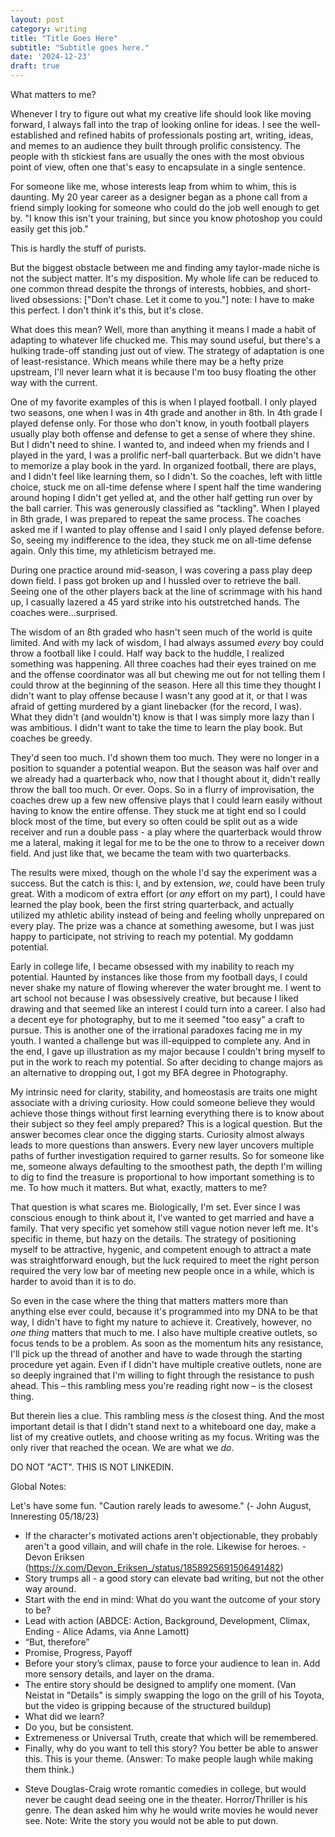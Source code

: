 ```yaml
---
layout: post
category: writing
title: "Title Goes Here"
subtitle: "Subtitle goes here."
date: '2024-12-23'
draft: true
---
```


What matters to me?

Whenever I try to figure out what my creative life should look like moving forward, I always fall into the trap of looking online for ideas. I see the well-established and refined habits of professionals posting art, writing, ideas, and memes to an audience they built through prolific consistency. The people with th stickiest fans are usually the ones with the most obvious point of view, often one that's easy to encapsulate in a single sentence.

For someone like me, whose interests leap from whim to whim, this is daunting. My 20 year career as a designer began as a phone call from a friend simply looking for someone who could do the job well enough to get by. "I know this isn't your training, but since you know photoshop you could easily get this job."

This is hardly the stuff of purists. 

But the biggest obstacle between me and finding amy taylor-made niche is not the subject matter. It's my disposition. My whole life can be reduced to one common thread despite the throngs of interests, hobbies, and short-lived obsessions: ["Don't chase. Let it come to you."] note: I have to make this perfect. I don't think it's this, but it's close.

What does this mean? Well, more than anything it means I made a habit of adapting to whatever life chucked me. This may sound useful, but there's a hulking trade-off standing just out of view. The strategy of adaptation is one of least-resistance. Which means while there may be a hefty prize upstream, I'll never learn what it is because I'm too busy floating the other way with the current.

One of my favorite examples of this is when I played football. I only played two seasons, one when I was in 4th grade and another in 8th. In 4th grade I played defense only. For those who don't know, in youth football players usually play both offense and defense to get a sense of where they shine. But I didn't need to shine. I wanted to, and indeed when my friends and I played in the yard, I was a prolific nerf-ball quarterback. But we didn't have to memorize a play book in the yard. In organized football, there are plays, and I didn't feel like learning them, so I didn't. So the coaches, left with little choice, stuck me on all-time defense where I spent half the time wandering around hoping I didn't get yelled at, and the other half getting run over by the ball carrier. This was generously classified as "tackling". When I played in 8th grade, I was prepared to repeat the same process. The coaches asked me if I wanted to play offense and I said I only played defense before. So, seeing my indifference to the idea, they stuck me on all-time defense again. Only this time, my athleticism betrayed me.

During one practice around mid-season, I was covering a pass play deep down field. I pass got broken up and I hussled over to retrieve the ball. Seeing one of the other players back at the line of scrimmage with his hand up, I casually lazered a 45 yard strike into his outstretched hands. The coaches were...surprised.

The wisdom of an 8th graded who hasn't seen much of the world is quite limited. And with my lack of wisdom, I had always assumed _every_ boy could throw a football like I could. Half way back to the huddle, I realized something was happening. All three coaches had their eyes trained on me and the offense coordinator was all but chewing me out for not telling them I could throw at the beginning of the season. Here all this time they thought I didn't want to play offense because I wasn't any good at it, or that I was afraid of getting murdered by a giant linebacker (for the record, I was). What they didn't (and wouldn't) know is that I was simply more lazy than I was ambitious. I didn't want to take the time to learn the play book. But coaches be greedy.

They'd seen too much. I'd shown them too much. They were no longer in a position to squander a potential weapon. But the season was half over and we already had a quarterback who, now that I thought about it, didn't really throw the ball too much. Or ever. Oops. So in a flurry of improvisation, the coaches drew up a few new offensive plays that I could learn easily without having to know the entire offense. They stuck me at tight end so I could block most of the time, but every so often could be split out as a wide receiver and run a double pass - a play where the quarterback would throw me a lateral, making it legal for me to be the one to throw to a receiver down field. And just like that, we became the team with two quarterbacks.

The results were mixed, though on the whole I'd say the experiment was a success. But the catch is this: I, and by extension, _we_, could have been truly great. With a modicom of extra effort (or _any_ effort on my part), I could have learned the play book, been the first string quarterback, and actually utilized my athletic ability instead of being and feeling wholly unprepared on every play. The prize was a chance at something awesome, but I was just happy to participate, not striving to reach my potential. My goddamn potential.

Early in college life, I became obsessed with my inability to reach my potential. Haunted by instances like those from my football days, I could never shake my nature of flowing wherever the water brought me. I went to art school not because I was obsessively creative, but because I liked drawing and that seemed like an interest I could turn into a career. I also had a decent eye for photography, but to me it seemed "too easy" a craft to pursue. This is another one of the irrational paradoxes facing me in my youth. I wanted a challenge but was ill-equipped to complete any. And in the end, I gave up illustration as my major because I couldn't bring myself to put in the work to reach my potential. So after deciding to change majors as an alternative to dropping out, I got my BFA degree in Photography.

My intrinsic need for clarity, stability, and homeostasis are traits one might associate with a driving curiosity. How could someone believe they would achieve those things without first learning everything there is to know about their subject so they feel amply prepared? This is a logical question. But the answer becomes clear once the digging starts. Curiosity almost always leads to more questions than answers. Every new layer uncovers multiple paths of further investigation required to garner results. So for someone like me, someone always defaulting to the smoothest path, the depth I'm willing to dig to find the treasure is proportional to how important something is to me. To how much it matters. But what, exactly, matters to me?

That question is what scares me. Biologically, I'm set. Ever since I was conscious enough to think about it, I've wanted to get married and have a family. That very specific yet somehow still vague notion never left me. It's specific in theme, but hazy on the details. The strategy of positioning myself to be attractive, hygenic, and competent enough to attract a mate was straightforward enough, but the luck required to meet the right person required the very low bar of meeting new people once in a while, which is harder to avoid than it is to do.

So even in the case where the thing that matters matters more than anything else ever could, because it's programmed into my DNA to be that way, I didn't have to fight my nature to achieve it. Creatively, however, no _one thing_ matters that much to me. I also have multiple creative outlets, so focus tends to be a problem. As soon as the momentum hits any resistance, I'll pick up the thread of another and have to wade through the starting procedure yet again. Even if I didn't have multiple creative outlets, none are so deeply ingrained that I'm willing to fight through the resistance to push ahead. This – this rambling mess you're reading right now – is the closest thing.

But therein lies a clue. This rambling mess _is_ the closest thing. And the most important detail is that I didn't stand next to a whiteboard one day, make a list of my creative outlets, and choose writing as my focus. Writing was the only river that reached the ocean. We are what we _do_.


DO NOT "ACT". THIS IS NOT LINKEDIN.

Global Notes:

Let's have some fun. "Caution rarely leads to awesome." (- John August, Inneresting 05/18/23)

- If the character's motivated actions aren't objectionable, they probably aren't a good villain, and will chafe in the role. Likewise for heroes. -Devon Eriksen (https://x.com/Devon_Eriksen_/status/1858925691506491482)
- Story trumps all - a good story can elevate bad writing, but not the other way around.
- Start with the end in mind: What do you want the outcome of your story to be?
- Lead with action (ABDCE: Action, Background, Development, Climax, Ending - Alice Adams, via Anne Lamott)
- “But, therefore”
- Promise, Progress, Payoff
- Before your story’s climax, pause to force your audience to lean in. Add more sensory details, and layer on the drama.
- The entire story should be designed to amplify one moment. (Van Neistat in "Details" is simply swapping the logo on the grill of his Toyota, but the video is gripping because of the structured buildup)
- What did we learn?
- Do you, but be consistent.
- Extremeness or Universal Truth, create that which will be remembered.
- Finally, why do you want to tell this story? You better be able to answer this. This is your theme. (Answer: To make people laugh while making them think.)

<!-- Candidate note -->
- Steve Douglas-Craig wrote romantic comedies in college, but would never be caught dead seeing one in the theater. Horror/Thriller is his genre. The dean asked him why he would write movies he would never see. Note: Write the story you would not be able to put down.